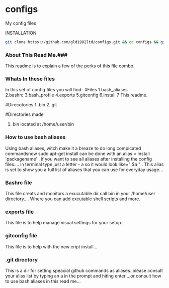 configs
=======

My config files

INSTALLATION
```bash
git clone https://github.com/gld1982ltd/configs.git && cd configs && git checkout ubuntu && ./INSTALL
```
### About This Read Me.###
This readme is to explain a few of the perks of this file combo. 

###  Whats In these files ###
In this set of config files you will find-
#Files
1.bash_aliases  
2.bashrc 
3.bash_profile 
4.exports 
5.gitconfig 
6.install 
7 This readme. 

#Direcotories
1..bin 
2..git 

#Directories made
1. bin located at /home/user/bin 

### How to use bash aliases ###
Using bash aliases, witch make it a breaze to do long compicated commandsnow sudo 
apt-get install can be done with an alias = install 'packagename' . if you want to see all aliases after installing the config files.... 
in terminal type  just a letter -   a    so it would look like=" $a "  . This alias is set to show you a full list of aliases that you can use for everyday usage... 

### Bashrc file ###
This file creats and monitors a exucutable dir call bin in your /home/user directory.... Where you can add excutable shell scripts and more. 

### exports file ###
This file is to help manage visual settings for your setup.

### gitconfig file ### 
This file is to help with the new cript install...

### .git directory ###
This is a dir for setting speacial github commands as aliases. please consult your alias list by typing an a in the prompt and hiting enter....or consult how to use bash aliases in this read me...